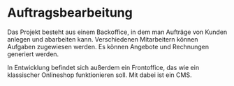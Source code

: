 # Auftragsbearbeitung

Das Projekt besteht aus einem Backoffice, in dem man Aufträge von Kunden anlegen und abarbeiten kann. Verschiedenen Mitarbeitern können Aufgaben zugewiesen werden. Es können Angebote und Rechnungen generiert werden.

In Entwicklung befindet sich außerdem ein Frontoffice, das wie ein klassischer Onlineshop funktionieren soll. Mit dabei ist ein CMS.
